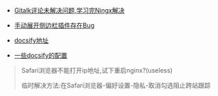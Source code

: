 - [Gitalk评论未解决问题,学习完Ningx解决](https://github.com/next-theme/hexo-theme-next/discussions/261)

- [手动展开侧边栏插件存在Bug](https://github.com/iPeng6/docsify-sidebar-collapse)

- [docsify地址](https://docsify.js.org/#/zh-cn/)


- [一些docsify的配置](https://www.cxyzjd.com/article/u012955829/108023961)

> Safari浏览器不能打开ip地址,试下重启nginx?(useless)
>
> 临时解决方法:在Safari浏览器-偏好设置-隐私-取消勾选阻止跨站跟踪
